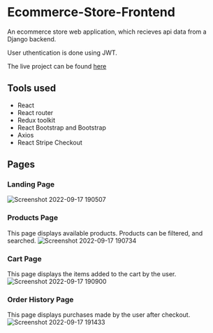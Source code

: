 # Ecommerce-Store-Frontend

An ecommerce store web application, which recieves api data from a Django backend.

User uthentication is done using JWT.

The live project can be found [here](https://amp-electronics.vercel.app)

## Tools used
* React
* React router
* Redux toolkit
* React Bootstrap and Bootstrap
* Axios
* React Stripe Checkout

## Pages

### Landing Page

![Screenshot 2022-09-17 190507](https://user-images.githubusercontent.com/84211856/190871417-a1330269-60b9-4ae9-abf1-b1e6f1f8c839.png)

### Products Page
This page displays available products. Products can be filtered, and searched.
![Screenshot 2022-09-17 190734](https://user-images.githubusercontent.com/84211856/190871475-bf82cd24-6a3c-40e0-8102-72381fadb903.png)

### Cart Page
This page displays the items added to the cart by the user.
![Screenshot 2022-09-17 190900](https://user-images.githubusercontent.com/84211856/190871489-47b8e396-09e0-4963-ab8c-0dc1c9cc3797.png)

### Order History Page
This page displays purchases made by the user after checkout.
![Screenshot 2022-09-17 191433](https://user-images.githubusercontent.com/84211856/190871594-87ee7b2f-136c-4103-9ac9-f051ea345785.png)
